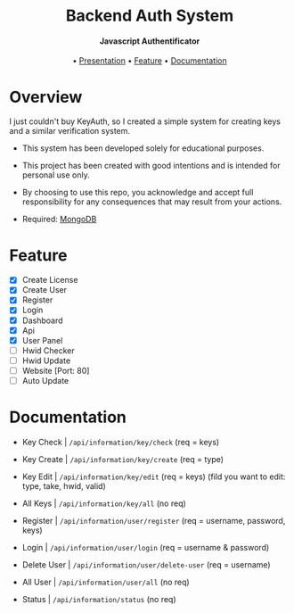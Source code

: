 <h1 align="center">
  <br>
  Backend Auth System
  <br>
</h1>

<h4 align="center">Javascript Authentificator</h4>

<p align="center">
  •
  <a href="#overview">Presentation</a>
  •
  <a href="#Feature">Feature</a>
  •
  <a href="#Documentation">Documentation</a>
</p>

# Overview

I just couldn't buy KeyAuth, so I created a simple system for creating keys and a similar verification system.
- This system has been developed solely for educational purposes.
- This project has been created with good intentions and is intended for personal use only.
- By choosing to use this repo, you acknowledge and accept full responsibility for any consequences that may result from your actions.

- Required:
  [MongoDB](https://www.mongodb.com/try/download/community)

# Feature
- [x] Create License
- [x] Create User
- [x] Register
- [x] Login
- [x] Dashboard
- [x] Api
- [x] User Panel
- [ ] Hwid Checker
- [ ] Hwid Update
- [ ] Website [Port: 80]
- [ ] Auto Update

# Documentation

- Key Check | `/api/information/key/check` (req = keys)
- Key Create | `/api/information/key/create` (req = type)
- Key Edit | `/api/information/key/edit` (req = keys) (fild you want to edit: type, take, hwid, valid)
- All Keys | `/api/information/key/all` (no req)

- Register | `/api/information/user/register` (req = username, password, keys)
- Login | `/api/information/user/login` (req = username & password)
- Delete User | `/api/information/user/delete-user` (req = username)
- All User | `/api/information/user/all` (no req)

- Status | `/api/information/status` (no req)
